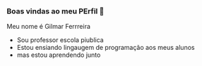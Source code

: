 ### Boas vindas ao meu PErfil 🌻

Meu nome é Gilmar Ferrreira

- Sou professor escola piublica
- Estou ensiando lingaugem de programação aos meus alunos
- mas estou aprendendo junto
